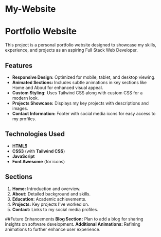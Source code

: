 # My-Website
# Portfolio Website

This project is a personal portfolio website designed to showcase my skills, experience, and projects as an aspiring Full Stack Web Developer.

## Features

- **Responsive Design:** Optimized for mobile, tablet, and desktop viewing.
- **Animated Sections:** Includes subtle animations in key sections like Home and About for enhanced visual appeal.
- **Custom Styling:** Uses Tailwind CSS along with custom CSS for a modern look.
- **Projects Showcase:** Displays my key projects with descriptions and images.
- **Contact Information:** Footer with social media icons for easy access to my profiles.

## Technologies Used

- **HTML5**
- **CSS3** (with **Tailwind CSS**)
- **JavaScript**
- **Font Awesome** (for icons)

## Sections

1. **Home:** Introduction and overview.
2. **About:** Detailed background and skills.
3. **Education:** Academic achievements.
4. **Projects:** Key projects I've worked on.
5. **Contact:** Links to my social media profiles.

##Future Enhancements
**Blog Section:** Plan to add a blog for sharing insights on software development.
**Additional Animations:** Refining animations to further enhance user experience.


